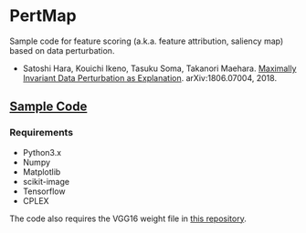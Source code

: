 # PertMap
Sample code for feature scoring (a.k.a. feature attribution, saliency map) based on data perturbation.

* Satoshi Hara, Kouichi Ikeno, Tasuku Soma, Takanori Maehara. [Maximally Invariant Data Perturbation as Explanation](https://arxiv.org/abs/1806.07004). arXiv:1806.07004, 2018.

## [Sample Code](http://github.com/sato9hara/PertMap/blob/master/Sample_PertMap_VGG16.ipynb)
### Requirements

* Python3.x
* Numpy
* Matplotlib
* scikit-image
* Tensorflow
* CPLEX

The code also requires the VGG16 weight file in [this repository](https://github.com/machrisaa/tensorflow-vgg).
